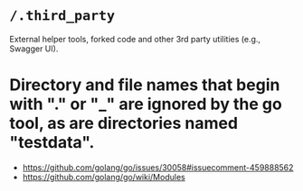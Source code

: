 # `/.third_party`

External helper tools, forked code and other 3rd party utilities (e.g., Swagger UI).

# Directory and file names that begin with "." or "_" are ignored by the go tool, as are directories named "testdata".

+ https://github.com/golang/go/issues/30058#issuecomment-459888562
+ https://github.com/golang/go/wiki/Modules
